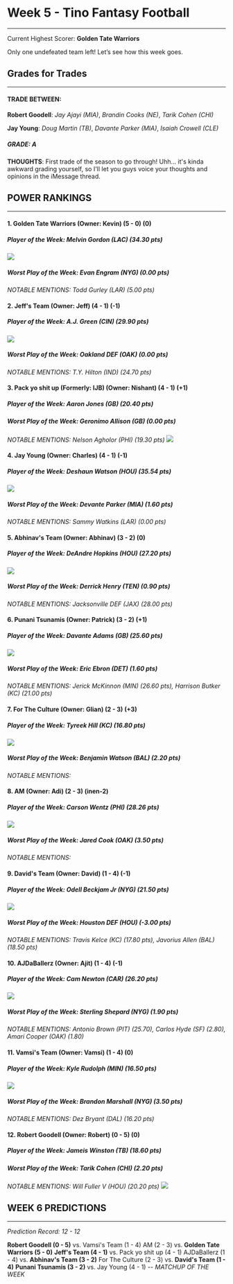 # Week 5 - Tino Fantasy Football
______________________________________________

Current Highest Scorer: **Golden Tate Warriors**

Only one undefeated team left!  Let’s see how this week goes.

## Grades for Trades
__________________________________

#### TRADE BETWEEN:

**Robert Goodell**: *Jay Ajayi (MIA)*, *Brandin Cooks (NE)*, *Tarik Cohen (CHI)*

**Jay Young**: *Doug Martin (TB)*, *Davante Parker (MIA)*, *Isaiah Crowell (CLE)*

##### GRADE: A

**THOUGHTS**: First trade of the season to go through!  Uhh... it's kinda awkward grading yourself, so I'll let you guys voice your thoughts and opinions in the iMessage thread.

## POWER RANKINGS
_________________________________

#### 1. Golden Tate Warriors (Owner: Kevin) (5 - 0) (0)
##### Player of the Week: *Melvin Gordon (LAC)* (34.30 pts)
![](https://media.giphy.com/media/l378rrVLdoV3gjPNe/giphy.gif)
##### Worst Play of the Week: *Evan Engram (NYG)* (0.00 pts)

*NOTABLE MENTIONS: Todd Gurley (LAR) (5.00 pts)*


#### 2. Jeff's Team (Owner: Jeff) (4 - 1) (-1)
##### Player of the Week: *A.J. Green (CIN)* (29.90 pts)
![](https://media.giphy.com/media/NRcCP0RS8D8Wc/giphy.gif)
##### Worst Play of the Week: *Oakland DEF (OAK)* (0.00 pts)

*NOTABLE MENTIONS: T.Y. Hilton (IND) (24.70 pts)*

#### 3. Pack yo shit up (Formerly: IJB) (Owner: Nishant) (4 - 1) (+1)
##### Player of the Week: *Aaron Jones (GB)* (20.40 pts)

##### Worst Play of the Week: *Geronimo Allison (GB)* (0.00 pts)

*NOTABLE MENTIONS: Nelson Agholor (PHI) (19.30 pts)*
![](https://media.giphy.com/media/3o7aD2TEXmuxhCPpfi/giphy.gif)

#### 4. Jay Young (Owner: Charles) (4 - 1) (-1)
##### Player of the Week: *Deshaun Watson (HOU)* (35.54 pts)
![](https://media.giphy.com/media/xT9IgnBJzzI7ugwqQ0/giphy.gif)

##### Worst Play of the Week: *Devante Parker (MIA)* (1.60 pts)

*NOTABLE MENTIONS: Sammy Watkins (LAR) (0.00 pts)*

#### 5. Abhinav's Team (Owner: Abhinav) (3 - 2) (0)
##### Player of the Week: *DeAndre Hopkins (HOU)* (27.20 pts)
![](https://media.giphy.com/media/3ohhweAno8lE1ZCBPi/giphy.gif)
##### Worst Play of the Week: *Derrick Henry (TEN)* (0.90 pts)

*NOTABLE MENTIONS: Jacksonville DEF (JAX) (28.00 pts)*

#### 6. Punani Tsunamis (Owner: Patrick) (3 - 2) (+1)
##### Player of the Week: *Davante Adams (GB)* (25.60 pts)
![](https://thumbs.gfycat.com/SoftBlandAlpaca-size_restricted.gif)
##### Worst Play of the Week: *Eric Ebron (DET)* (1.60 pts)

*NOTABLE MENTIONS: Jerick McKinnon (MIN) (26.60 pts), Harrison Butker (KC) (21.00 pts)*

#### 7. For The Culture (Owner: Glian) (2 - 3) (+3)
##### Player of the Week: *Tyreek Hill (KC)* (16.80 pts)
![](https://media.giphy.com/media/l1J9uT9o4MVIAliyA/giphy.gif)
##### Worst Play of the Week: *Benjamin Watson (BAL)* (2.20 pts)

*NOTABLE MENTIONS:*

#### 8. AM (Owner: Adi) (2 - 3) (inen-2)
##### Player of the Week: *Carson Wentz (PHI)* (28.26 pts)
![](https://media.giphy.com/media/3o7aD818U65eWGj7gY/giphy.gif)
##### Worst Play of the Week: *Jared Cook (OAK)* (3.50 pts)

*NOTABLE MENTIONS:*

#### 9. David's Team (Owner: David) (1 - 4) (-1)
##### Player of the Week: *Odell Beckjam Jr (NYG)* (21.50 pts)
![](https://media.giphy.com/media/3ov9jCCmbL6ZfjNlHW/giphy.gif)
##### Worst Play of the Week: *Houston DEF (HOU)* (-3.00 pts)

*NOTABLE MENTIONS: Travis Kelce (KC) (17.80 pts), Javorius Allen (BAL) (18.50 pts)*

#### 10. AJDaBallerz (Owner: Ajit) (1 - 4) (-1)
##### Player of the Week: *Cam Newton (CAR)* (26.20 pts)
![](https://media.giphy.com/media/3ov9k6aZyyCldk8pRC/giphy.gif)
##### Worst Play of the Week: *Sterling Shepard (NYG)* (1.90 pts)

*NOTABLE MENTIONS: Antonio Brown (PIT) (25.70), Carlos Hyde (SF) (2.80), Amari Cooper (OAK) (1.80)*

#### 11. Vamsi's Team (Owner: Vamsi) (1 - 4) (0)
##### Player of the Week: *Kyle Rudolph (MIN)* (16.50 pts)
![](https://media.giphy.com/media/3ohhwyqVNPIio9J8SA/giphy.gif)
##### Worst Play of the Week: *Brandon Marshall (NYG)* (3.50 pts)

*NOTABLE MENTIONS: Dez Bryant (DAL) (16.20 pts)*

#### 12. Robert Goodell (Owner: Robert) (0 - 5) (0)
##### Player of the Week: *Jameis Winston (TB)* (18.60 pts)

##### Worst Play of the Week: *Tarik Cohen (CHI)* (2.20 pts)

*NOTABLE MENTIONS: Will Fuller V (HOU) (20.20 pts)*
![](https://media.giphy.com/media/26n7a8iyXXI7WeQXm/giphy.gif)

## WEEK 6 PREDICTIONS
________________________

*Prediction Record: 12 - 12*

**Robert Goodell (0 - 5)** vs. Vamsi's Team (1 - 4)
AM (2 - 3) vs. **Golden Tate Warriors (5 - 0)**
**Jeff's Team (4 - 1)** vs. Pack yo shit up (4 - 1)
AJDaBallerz (1 - 4) vs. **Abhinav's Team (3 - 2)**
For The Culture (2 - 3) vs. **David's Team (1 - 4)**
**Punani Tsunamis (3 - 2)** vs. Jay Young (4 - 1) -- *MATCHUP OF THE WEEK*
